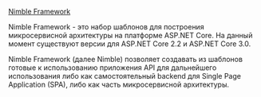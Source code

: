 [Nimble Framework](https://github.com/Calabonga/Microservice-Template/wiki/Nimble-Framework)

Nimble Framework - это набор шаблонов для построения микросервисной архитектуры на платформе ASP.NET Core. На данный момент существуют версии для ASP.NET Core 2.2 и ASP.NET Core 3.0.

Nimble Framework (далее Nimble) позволяет создавать из шаблонов готовые к использованию приложения API для дальнейшего использования либо как самостоятельный backend для Single Page Application (SPA), либо как часть микросервисной архитектуры.